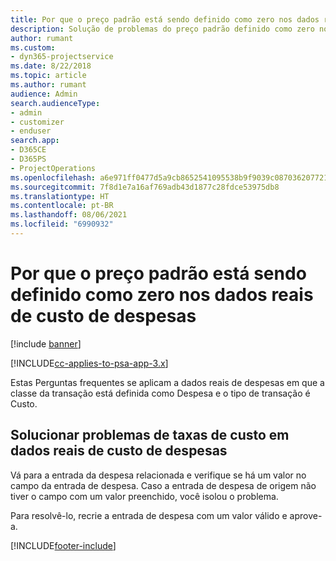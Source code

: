 ```yaml
---
title: Por que o preço padrão está sendo definido como zero nos dados reais de custo de despesas?
description: Solução de problemas do preço padrão definido como zero nos dados reais de custo de despesas.
author: rumant
ms.custom:
- dyn365-projectservice
ms.date: 8/22/2018
ms.topic: article
ms.author: rumant
audience: Admin
search.audienceType:
- admin
- customizer
- enduser
search.app:
- D365CE
- D365PS
- ProjectOperations
ms.openlocfilehash: a6e971ff0477d5a9cb8652541095538b9f9039c0870362077218df609871ed4f
ms.sourcegitcommit: 7f8d1e7a16af769adb43d1877c28fdce53975db8
ms.translationtype: HT
ms.contentlocale: pt-BR
ms.lasthandoff: 08/06/2021
ms.locfileid: "6990932"
---
```

# <a name="why-is-the-price-defaulting-to-zero-on-expense-cost-actuals"></a>Por que o preço padrão está sendo definido como zero nos dados reais de custo de despesas

[!include [banner](../includes/psa-now-project-operations.md)]

[!INCLUDE[cc-applies-to-psa-app-3.x](../includes/cc-applies-to-psa-app-3x.md)]

Estas Perguntas frequentes se aplicam a dados reais de despesas em que a classe da transação está definida como Despesa e o tipo de transação é Custo.

## <a name="troubleshooting-cost-rates-on-expense-cost-actuals"></a>Solucionar problemas de taxas de custo em dados reais de custo de despesas

Vá para a entrada da despesa relacionada e verifique se há um valor no campo da entrada de despesa. Caso a entrada de despesa de origem não tiver o campo com um valor preenchido, você isolou o problema.
 
Para resolvê-lo, recrie a entrada de despesa com um valor válido e aprove-a.


[!INCLUDE[footer-include](../includes/footer-banner.md)]